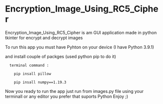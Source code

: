 # Encryption_Image_Using_RC5_Cipher
Encryption_Image_Using_RC5_Cipher is am GUI application made in python tkinter for encrypt and decrypt images

To run this app you must have Pyhton  on your device (I have Python 3.9.1)

  and install couple of packges (used python pip to do it)

      terminal command :
      
        pip insall pillow
        
        pip insall numpy==1.19.3
        
Now you ready to run the app
  just run from images.py file using your terminall or any editor you prefer that suports Python
Enjoy ;)
